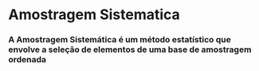 # Amostragem Sistematica

### A Amostragem Sistemática é um método estatístico que envolve a seleção de elementos de uma base de amostragem ordenada
